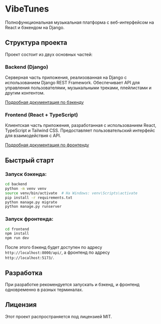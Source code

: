 # VibeTunes

Полнофункциональная музыкальная платформа с веб-интерфейсом на React и бэкендом на Django.

## Структура проекта

Проект состоит из двух основных частей:

### Backend (Django)

Серверная часть приложения, реализованная на Django с использованием Django REST Framework. Обеспечивает API для управления пользователями, музыкальными треками, плейлистами и другим контентом.

[Подробная документация по бэкенду](backend/README.md)

### Frontend (React + TypeScript)

Клиентская часть приложения, разработанная с использованием React, TypeScript и Tailwind CSS. Предоставляет пользовательский интерфейс для взаимодействия с API.

[Подробная документация по фронтенду](frontend/README.md)

## Быстрый старт

### Запуск бэкенда:

```bash
cd backend
python -m venv venv
source venv/bin/activate  # На Windows: venv\Scripts\activate
pip install -r requirements.txt
python manage.py migrate
python manage.py runserver
```

### Запуск фронтенда:

```bash
cd frontend
npm install
npm run dev
```

После этого бэкенд будет доступен по адресу `http://localhost:8000/api/`, а фронтенд по адресу `http://localhost:5173/`.

## Разработка

При разработке рекомендуется запускать и бэкенд, и фронтенд одновременно в разных терминалах.

## Лицензия

Этот проект распространяется под лицензией MIT. 